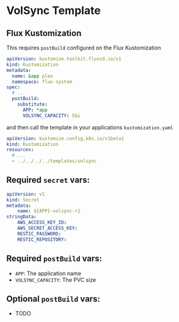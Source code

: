 # VolSync Template

## Flux Kustomization

This requires `postBuild` configured on the Flux Kustomization

```yaml
apiVersion: kustomize.toolkit.fluxcd.io/v1
kind: Kustomization
metadata:
  name: &app plex
  namespace: flux-system
spec:
  # ...
  postBuild:
    substitute:
      APP: *app
      VOLSYNC_CAPACITY: 5Gi
```

and then call the template in your applications `kustomization.yaml`

```yaml
apiVersion: kustomize.config.k8s.io/v1beta1
kind: Kustomization
resources:
  # ...
  - ../../../../templates/volsync
```

## Required `secret` vars:

```yaml
apiVersion: v1
kind: Secret
metadata:
    name: ${APP}-volsync-r2
stringData:
    AWS_ACCESS_KEY_ID:
    AWS_SECRET_ACCESS_KEY:
    RESTIC_PASSWORD:
    RESTIC_REPOSITORY:

```

## Required `postBuild` vars:

- `APP`: The application name
- `VOLSYNC_CAPACITY`: The PVC size

## Optional `postBuild` vars:

- TODO
